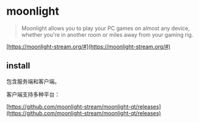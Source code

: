 # moonlight

> Moonlight allows you to play your PC games on almost any device, whether you're in another room or miles away from your gaming rig.

[https://moonlight-stream.org/#](https://moonlight-stream.org/#)

## install

包含服务端和客户端。

客户端支持多种平台：

[https://github.com/moonlight-stream/moonlight-qt/releases](https://github.com/moonlight-stream/moonlight-qt/releases)